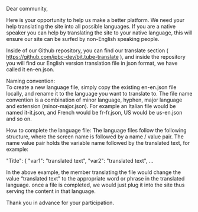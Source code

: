 Dear community, 

Here is your opportunity to help us make a better platform.  We need your help translating the site into all possible languages.  If you are a native speaker you can help by translating the site to your native language, this will ensure our site can be surfed by non-English speaking people.  

Inside of our Github repository, you can find our translate section ( https://github.com/ipbc-dev/bit.tube-translate ), and inside the repository you will find our English version translation file in json format, we have called it en-en.json.

Naming convention:  
To create a new language file, simply copy the existing en-en.json file locally, and rename it to the language you want to translate to.  The file name convention is a combination of minor language, hyphen, major language and extension (minor-major.json).
For example an Italian file would be named it-it.json, and French would be fr-fr.json, US would be us-en.json and so on.

How to complete the language file:
The language files follow the following structure, where the screen name is followed by a name / value pair.
The name value pair holds the variable name followed by the translated text, for example:

"Title": {
	        "var1": "translated text",
	        "var2": "translated text",
			…
      
      
In the above example, the member translating the file would change the value “translated text” to the appropriate word or phrase in the translated language.  once a file is completed, we would just plug it into the site thus serving the content in that language. 

Thank you in advance for your participation.
